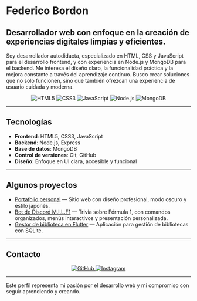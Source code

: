 # Federico Bordon

## Desarrollador web con enfoque en la creación de experiencias digitales limpias y eficientes.

Soy desarrollador autodidacta, especializado en HTML, CSS y JavaScript para el desarrollo frontend, y con experiencia en Node.js y MongoDB para el backend. Me interesa el diseño claro, la funcionalidad práctica y la mejora constante a través del aprendizaje continuo. Busco crear soluciones que no solo funcionen, sino que también ofrezcan una experiencia de usuario cuidada y moderna.

<div align="center">
  <img src="https://img.shields.io/badge/HTML5-E34F26?style=for-the-badge&logo=html5&logoColor=white" alt="HTML5">
  <img src="https://img.shields.io/badge/CSS3-1572B6?style=for-the-badge&logo=css3&logoColor=white" alt="CSS3">
  <img src="https://img.shields.io/badge/JavaScript-F7DF1E?style=for-the-badge&logo=javascript&logoColor=black" alt="JavaScript">
  <img src="https://img.shields.io/badge/Node.js-339933?style=for-the-badge&logo=nodedotjs&logoColor=white" alt="Node.js">
  <img src="https://img.shields.io/badge/MongoDB-47A248?style=for-the-badge&logo=mongodb&logoColor=white" alt="MongoDB">
</div>

---

## Tecnologías

- **Frontend**: HTML5, CSS3, JavaScript  
- **Backend**: Node.js, Express  
- **Base de datos**: MongoDB  
- **Control de versiones**: Git, GitHub  
- **Diseño**: Enfoque en UI clara, accesible y funcional  

---

## Algunos proyectos

- [Portafolio personal](https://github.com/tuusuario/portafolio) — Sitio web con diseño profesional, modo oscuro y estilo japonés.  
- [Bot de Discord M.I.L.F1](https://github.com/tuusuario/milf1-bot) — Trivia sobre Fórmula 1, con comandos organizados, menús interactivos y presentación personalizada.  
- [Gestor de biblioteca en Flutter](https://github.com/tuusuario/flutter-library-app) — Aplicación para gestión de bibliotecas con SQLite.

---

## Contacto

<div align="center">
  <a href="https://github.com/federicobordon09-dev">
    <img src="https://img.shields.io/badge/GitHub-100000?style=for-the-badge&logo=github&logoColor=white" alt="GitHub">
  </a>
  <a href="https://www.instagram.com/soyelmorocho_/">
    <img src="https://img.shields.io/badge/Instagram-E4405F?style=for-the-badge&logo=instagram&logoColor=white" alt="Instagram">
  </a>
</div>

---

Este perfil representa mi pasión por el desarrollo web y mi compromiso con seguir aprendiendo y creando.
